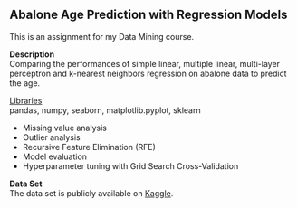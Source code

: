 ## Abalone Age Prediction with Regression Models

This is an assignment for my Data Mining course.

**Description**  
Comparing the performances of simple linear, multiple linear, multi-layer perceptron and k-nearest neighbors regression on abalone data to predict the age.

<ins>Libraries</ins>  
pandas, numpy, seaborn, matplotlib.pyplot, sklearn

- Missing value analysis
- Outlier analysis
- Recursive Feature Elimination (RFE)
- Model evaluation
- Hyperparameter tuning with Grid Search Cross-Validation

**Data Set**  
The data set is publicly available on [Kaggle](https://www.kaggle.com/datasets/rodolfomendes/abalone-dataset).
